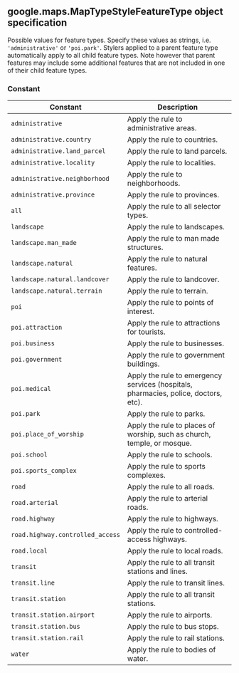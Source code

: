 <h2 id="MapTypeStyleFeatureType">
google.maps.MapTypeStyleFeatureType
object specification
</h2><p>Possible values for feature types. Specify these values as strings, i.e. <code>'administrative'</code> or <code>'poi.park'</code>. Stylers applied to a parent feature type automatically apply to all child feature types. Note however that parent features may include some additional features that are not included in one of their child feature types.</p><h3>Constant</h3><table summary="object MapTypeStyleFeatureType - Constants" width="100%">
<thead>
<tr><th>Constant</th>
<th>Description</th>
</tr></thead>
<tbody>
<tr>
<td><code>administrative</code></td>
<td>Apply the rule to administrative areas.</td>
</tr>
<tr>
<td><code>administrative.country</code></td>
<td>Apply the rule to countries.</td>
</tr>
<tr>
<td><code>administrative.land_parcel</code></td>
<td>Apply the rule to land parcels.</td>
</tr>
<tr>
<td><code>administrative.locality</code></td>
<td>Apply the rule to localities.</td>
</tr>
<tr>
<td><code>administrative.neighborhood</code></td>
<td>Apply the rule to neighborhoods.</td>
</tr>
<tr>
<td><code>administrative.province</code></td>
<td>Apply the rule to provinces.</td>
</tr>
<tr>
<td><code>all</code></td>
<td>Apply the rule to all selector types.</td>
</tr>
<tr>
<td><code>landscape</code></td>
<td>Apply the rule to landscapes.</td>
</tr>
<tr>
<td><code>landscape.man_made</code></td>
<td>Apply the rule to man made structures.</td>
</tr>
<tr>
<td><code>landscape.natural</code></td>
<td>Apply the rule to natural features.</td>
</tr>
<tr>
<td><code>landscape.natural.landcover</code></td>
<td>Apply the rule to landcover.</td>
</tr>
<tr>
<td><code>landscape.natural.terrain</code></td>
<td>Apply the rule to terrain.</td>
</tr>
<tr>
<td><code>poi</code></td>
<td>Apply the rule to points of interest.</td>
</tr>
<tr>
<td><code>poi.attraction</code></td>
<td>Apply the rule to attractions for tourists.</td>
</tr>
<tr>
<td><code>poi.business</code></td>
<td>Apply the rule to businesses.</td>
</tr>
<tr>
<td><code>poi.government</code></td>
<td>Apply the rule to government buildings.</td>
</tr>
<tr>
<td><code>poi.medical</code></td>
<td>Apply the rule to emergency services (hospitals, pharmacies, police, doctors, etc).</td>
</tr>
<tr>
<td><code>poi.park</code></td>
<td>Apply the rule to parks.</td>
</tr>
<tr>
<td><code>poi.place_of_worship</code></td>
<td>Apply the rule to places of worship, such as church, temple, or mosque.</td>
</tr>
<tr>
<td><code>poi.school</code></td>
<td>Apply the rule to schools.</td>
</tr>
<tr>
<td><code>poi.sports_complex</code></td>
<td>Apply the rule to sports complexes.</td>
</tr>
<tr>
<td><code>road</code></td>
<td>Apply the rule to all roads.</td>
</tr>
<tr>
<td><code>road.arterial</code></td>
<td>Apply the rule to arterial roads.</td>
</tr>
<tr>
<td><code>road.highway</code></td>
<td>Apply the rule to highways.</td>
</tr>
<tr>
<td><code>road.highway.controlled_access</code></td>
<td>Apply the rule to controlled-access highways.</td>
</tr>
<tr>
<td><code>road.local</code></td>
<td>Apply the rule to local roads.</td>
</tr>
<tr>
<td><code>transit</code></td>
<td>Apply the rule to all transit stations and lines.</td>
</tr>
<tr>
<td><code>transit.line</code></td>
<td>Apply the rule to transit lines.</td>
</tr>
<tr>
<td><code>transit.station</code></td>
<td>Apply the rule to all transit stations.</td>
</tr>
<tr>
<td><code>transit.station.airport</code></td>
<td>Apply the rule to airports.</td>
</tr>
<tr>
<td><code>transit.station.bus</code></td>
<td>Apply the rule to bus stops.</td>
</tr>
<tr>
<td><code>transit.station.rail</code></td>
<td>Apply the rule to rail stations.</td>
</tr>
<tr>
<td><code>water</code></td>
<td>Apply the rule to bodies of water.</td>
</tr>
</tbody>
</table>